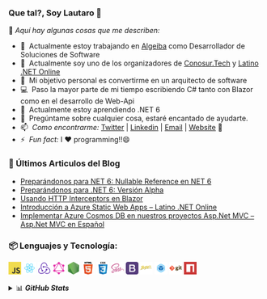 ###  Que tal?, Soy Lautaro 👋

📌 _Aquí hay algunas cosas que me describen:_

- 💼 &nbsp;Actualmente estoy trabajando en [Algeiba](https://www.algeiba.com/) como Desarrollador de Soluciones de Software
- 🔖 &nbsp;Actualmente soy uno de los organizadores de [Conosur.Tech](https://conosur.tech/) y [Latino .NET Online](https://latinonet.online/)
- 🔭 &nbsp;Mi objetivo personal es convertirme en un arquitecto de software
- 💻 &nbsp;Paso la mayor parte de mi tiempo escribiendo C# tanto con Blazor como en el desarrollo de Web-Api
- 🌱 &nbsp;Actualmente estoy aprendiendo .NET 6
- 💬 &nbsp;Pregúntame sobre cualquier cosa, estaré encantado de ayudarte.
- 📫 &nbsp;_Como encontrarme:_ [Twitter](https://twitter.com/lauchacarro) | [Linkedin](https://www.linkedin.com/in/lautaro-carro/) | [Email](mailto:lautaroecarro@gmail.com) | [Website](https://lautarocarro.blog) 🚀
- ⚡ &nbsp;_Fun fact:_ I ❤️ programming!!😄

### 📩 Últimos Articulos del Blog
<!-- BLOG-POST-LIST:START -->
- [Preparándonos para NET 6: Nullable Reference en NET 6](https://lautarocarro.blog/preparandonos-para-net-6-nullable-reference-en-net-6/)
- [Preparándonos para .NET 6: Versión Alpha](https://lautarocarro.blog/preparandonos-para-net-6-version-alpha/)
- [Usando HTTP Interceptors en Blazor](https://lautarocarro.blog/usando-http-interceptors-en-blazor/)
- [Introducción a Azure Static Web Apps – Latino .NET Online](https://lautarocarro.blog/introduccion-a-azure-static-web-apps-latino-net-online/)
- [Implementar Azure Cosmos DB en nuestros proyectos Asp.Net MVC – Asp.Net MVC en Español](https://lautarocarro.blog/implementar-azure-cosmos-db-en-nuestros-proyectos-asp-net-mvc-asp-net-mvc-en-espanol/)
<!-- BLOG-POST-LIST:END -->

### 📦 Lenguajes y Tecnología: 

<code><img height="25" src="https://raw.githubusercontent.com/github/explore/80688e429a7d4ef2fca1e82350fe8e3517d3494d/topics/javascript/javascript.png"></code>
<code><img height="25" src="https://raw.githubusercontent.com/github/explore/80688e429a7d4ef2fca1e82350fe8e3517d3494d/topics/react/react.png"></code>
<code><img height="25" src="https://raw.githubusercontent.com/github/explore/80688e429a7d4ef2fca1e82350fe8e3517d3494d/topics/redux/redux.png"></code>
<code><img height="25" src="https://raw.githubusercontent.com/github/explore/5c058a388828bb5fde0bcafd4bc867b5bb3f26f3/topics/graphql/graphql.png"></code>
<code><img height="25" src="https://raw.githubusercontent.com/github/explore/80688e429a7d4ef2fca1e82350fe8e3517d3494d/topics/nodejs/nodejs.png"></code>
<code><img height="25" src="https://raw.githubusercontent.com/github/explore/80688e429a7d4ef2fca1e82350fe8e3517d3494d/topics/html/html.png"></code>
<code><img height="25" src="https://raw.githubusercontent.com/github/explore/80688e429a7d4ef2fca1e82350fe8e3517d3494d/topics/css/css.png"></code>
<code><img height="25" src="https://raw.githubusercontent.com/github/explore/80688e429a7d4ef2fca1e82350fe8e3517d3494d/topics/sass/sass.png"></code>
<code><img height="25" src="https://raw.githubusercontent.com/github/explore/80688e429a7d4ef2fca1e82350fe8e3517d3494d/topics/bootstrap/bootstrap.png"></code>
<code><img height="25" src="https://raw.githubusercontent.com/github/explore/cb39e2385dfcec8a661d01bfacff6b1e33bbaa9d/topics/babel/babel.png"></code>
<code><img height="25" src="https://raw.githubusercontent.com/github/explore/80688e429a7d4ef2fca1e82350fe8e3517d3494d/topics/webpack/webpack.png"></code>
<code><img height="25" src="https://raw.githubusercontent.com/github/explore/80688e429a7d4ef2fca1e82350fe8e3517d3494d/topics/git/git.png"></code>
<code><img height="25" src="https://raw.githubusercontent.com/github/explore/80688e429a7d4ef2fca1e82350fe8e3517d3494d/topics/npm/npm.png"></code>
<br />
<details>
  <summary>📊 <b><i>GitHub Stats</i></b></summary>
  <img src="https://github-readme-stats.vercel.app/api?username=lauchacarro&show_icons=true&theme=gotham" alt="Lautaro Carro GitHub Stats" />
</details>
